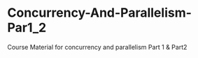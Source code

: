 # Concurrency-And-Parallelism-Par1_2
Course Material for concurrency and parallelism Part 1 &amp; Part2
